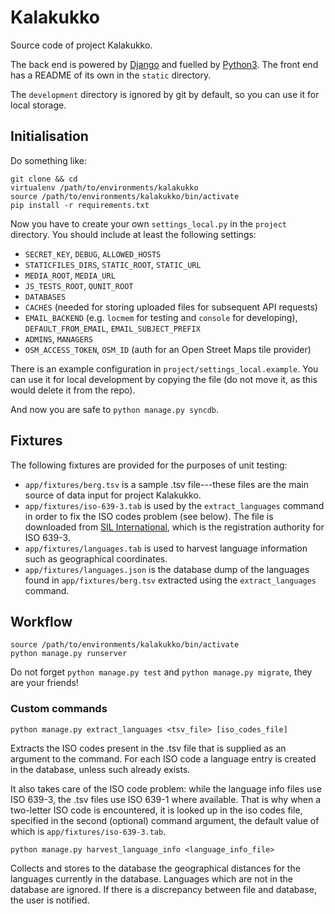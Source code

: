 # Kalakukko

Source code of project Kalakukko.

The back end is powered by [Django](https://www.djangoproject.com) and fuelled
by [Python3](https://www.python.org/). The front end has a README of its own in
the `static` directory.

The `development` directory is ignored by git by default, so you can use it for
local storage.


## Initialisation

Do something like:

```
git clone && cd
virtualenv /path/to/environments/kalakukko
source /path/to/environments/kalakukko/bin/activate
pip install -r requirements.txt
```

Now you have to create your own `settings_local.py` in the `project` directory.
You should include at least the following settings:

* `SECRET_KEY`, `DEBUG`, `ALLOWED_HOSTS`
* `STATICFILES_DIRS`, `STATIC_ROOT`, `STATIC_URL`
* `MEDIA_ROOT`, `MEDIA_URL`
* `JS_TESTS_ROOT`, `QUNIT_ROOT`
* `DATABASES`
* `CACHES` (needed for storing uploaded files for subsequent API requests)
* `EMAIL_BACKEND` (e.g. `locmem` for testing and `console` for developing),
  `DEFAULT_FROM_EMAIL`, `EMAIL_SUBJECT_PREFIX`
* `ADMINS`, `MANAGERS`
* `OSM_ACCESS_TOKEN`, `OSM_ID` (auth for an Open Street Maps tile provider)

There is an example configuration in `project/settings_local.example`. You can
use it for local development by copying the file (do not move it, as this would
delete it from the repo).

And now you are safe to `python manage.py syncdb`.


## Fixtures

The following fixtures are provided for the purposes of unit testing:

* `app/fixtures/berg.tsv` is a sample .tsv file---these files are the main
  source of data input for project Kalakukko.
* `app/fixtures/iso-639-3.tab` is used by the `extract_languages` command in
  order to fix the ISO codes problem (see below). The file is downloaded from
  [SIL International](http://www-01.sil.org/iso639-3/download.asp), which is the
  registration authority for ISO 639-3.
* `app/fixtures/languages.tab` is used to harvest language information such as
  geographical coordinates.
* `app/fixtures/languages.json` is the database dump of the languages found in
  `app/fixtures/berg.tsv` extracted using the `extract_languages` command.


## Workflow

```
source /path/to/environments/kalakukko/bin/activate
python manage.py runserver
```
Do not forget `python manage.py test` and `python manage.py migrate`, they are
your friends!


### Custom commands

```
python manage.py extract_languages <tsv_file> [iso_codes_file]
```
Extracts the ISO codes present in the .tsv file that is supplied as an argument
to the command. For each ISO code a language entry is created in the database,
unless such already exists.

It also takes care of the ISO code problem: while the language info files use
ISO 639-3, the .tsv files use ISO 639-1 where available. That is why when a
two-letter ISO code is encountered, it is looked up in the iso codes file,
specified in the second (optional) command argument, the default value of which
is `app/fixtures/iso-639-3.tab`.


```
python manage.py harvest_language_info <language_info_file>
```
Collects and stores to the database the geographical distances for the languages
currently in the database. Languages which are not in the database are ignored.
If there is a discrepancy between file and database, the user is notified.


